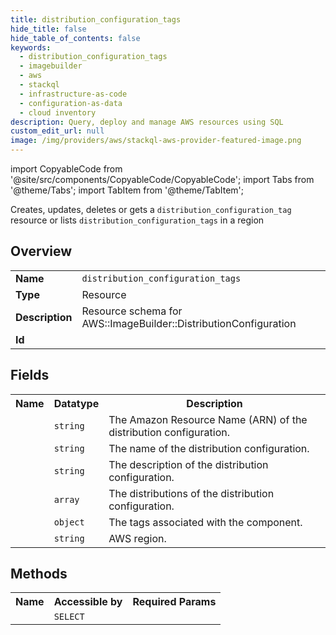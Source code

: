 ```yaml
---
title: distribution_configuration_tags
hide_title: false
hide_table_of_contents: false
keywords:
  - distribution_configuration_tags
  - imagebuilder
  - aws
  - stackql
  - infrastructure-as-code
  - configuration-as-data
  - cloud inventory
description: Query, deploy and manage AWS resources using SQL
custom_edit_url: null
image: /img/providers/aws/stackql-aws-provider-featured-image.png
---
```


import CopyableCode from '@site/src/components/CopyableCode/CopyableCode';
import Tabs from '@theme/Tabs';
import TabItem from '@theme/TabItem';

Creates, updates, deletes or gets a <code>distribution_configuration_tag</code> resource or lists <code>distribution_configuration_tags</code> in a region

## Overview
<table><tbody>
<tr><td><b>Name</b></td><td><code>distribution_configuration_tags</code></td></tr>
<tr><td><b>Type</b></td><td>Resource</td></tr>
<tr><td><b>Description</b></td><td>Resource schema for AWS::ImageBuilder::DistributionConfiguration</td></tr>
<tr><td><b>Id</b></td><td><CopyableCode code="aws.imagebuilder.distribution_configuration_tags" /></td></tr>
</tbody></table>

## Fields
<table><tbody><tr><th>Name</th><th>Datatype</th><th>Description</th></tr><tr><td><CopyableCode code="arn" /></td><td><code>string</code></td><td>The Amazon Resource Name (ARN) of the distribution configuration.</td></tr>
<tr><td><CopyableCode code="name" /></td><td><code>string</code></td><td>The name of the distribution configuration.</td></tr>
<tr><td><CopyableCode code="description" /></td><td><code>string</code></td><td>The description of the distribution configuration.</td></tr>
<tr><td><CopyableCode code="distributions" /></td><td><code>array</code></td><td>The distributions of the distribution configuration.</td></tr>
<tr><td><CopyableCode code="tags" /></td><td><code>object</code></td><td>The tags associated with the component.</td></tr>
<tr><td><CopyableCode code="region" /></td><td><code>string</code></td><td>AWS region.</td></tr>
</tbody></table>

## Methods

<table><tbody>
  <tr>
    <th>Name</th>
    <th>Accessible by</th>
    <th>Required Params</th>
  </tr>
  <tr>
    <td><CopyableCode code="view" /></td>
    <td><code>SELECT</code></td>
    <td><CopyableCode code="region" /></td>
  </tr>
</tbody></table>








